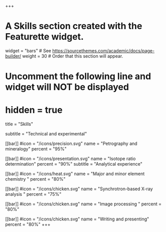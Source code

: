 +++
# A Skills section created with the Featurette widget.
widget = "bars"  # See https://sourcethemes.com/academic/docs/page-builder/
weight = 30  # Order that this section will appear.

# Uncomment the following line and widget will NOT be displayed
# hidden = true

title = "Skills"

subtitle = "Technical and experimental"

[[bar]]
	#icon = "/icons/precision.svg"
	name = "Petrography and mineralogy"
	percent = "95%"

[[bar]]
	#icon = "/icons/presentation.svg"
	name = "Isotope ratio determination"
	percent = "90%"
	subtitle = "Analytical experience"
	
[[bar]]
	#icon = "/icons/heat.svg"
	name = "Major and minor element chemistry "
	percent = "80%"


[[bar]]
	#icon = "/icons/chicken.svg"
	name = "Synchrotron-based X-ray analysis "
	percent = "75%"

[[bar]]
	#icon = "/icons/chicken.svg"
	name = "Image processing "
	percent = "80%"

[[bar]]
	#icon = "/icons/chicken.svg"
	name = "Writing and presenting"
	percent = "80%"
+++
